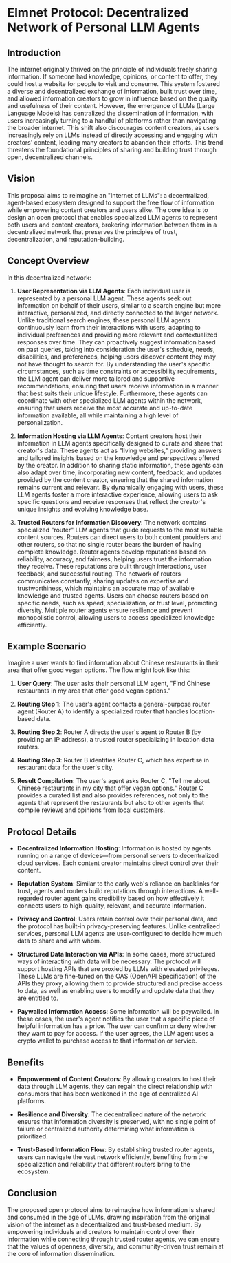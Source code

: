 # Elmnet Protocol: Decentralized Network of Personal LLM Agents

## Introduction

The internet originally thrived on the principle of individuals freely sharing information. If someone had knowledge, opinions, or content to offer, they could host a website for people to visit and consume. This system fostered a diverse and decentralized exchange of information, built trust over time, and allowed information creators to grow in influence based on the quality and usefulness of their content. However, the emergence of LLMs (Large Language Models) has centralized the dissemination of information, with users increasingly turning to a handful of platforms rather than navigating the broader internet. This shift also discourages content creators, as users increasingly rely on LLMs instead of directly accessing and engaging with creators' content, leading many creators to abandon their efforts. This trend threatens the foundational principles of sharing and building trust through open, decentralized channels.

## Vision

This proposal aims to reimagine an "Internet of LLMs": a decentralized, agent-based ecosystem designed to support the free flow of information while empowering content creators and users alike. The core idea is to design an open protocol that enables specialized LLM agents to represent both users and content creators, brokering information between them in a decentralized network that preserves the principles of trust, decentralization, and reputation-building.

## Concept Overview

In this decentralized network:

1. **User Representation via LLM Agents**: Each individual user is represented by a personal LLM agent. These agents seek out information on behalf of their users, similar to a search engine but more interactive, personalized, and directly connected to the larger network. Unlike traditional search engines, these personal LLM agents continuously learn from their interactions with users, adapting to individual preferences and providing more relevant and contextualized responses over time. They can proactively suggest information based on past queries, taking into consideration the user's schedule, needs, disabilities, and preferences, helping users discover content they may not have thought to search for. By understanding the user's specific circumstances, such as time constraints or accessibility requirements, the LLM agent can deliver more tailored and supportive recommendations, ensuring that users receive information in a manner that best suits their unique lifestyle. Furthermore, these agents can coordinate with other specialized LLM agents within the network, ensuring that users receive the most accurate and up-to-date information available, all while maintaining a high level of personalization.

2. **Information Hosting via LLM Agents**: Content creators host their information in LLM agents specifically designed to curate and share that creator's data. These agents act as "living websites," providing answers and tailored insights based on the knowledge and perspectives offered by the creator. In addition to sharing static information, these agents can also adapt over time, incorporating new content, feedback, and updates provided by the content creator, ensuring that the shared information remains current and relevant. By dynamically engaging with users, these LLM agents foster a more interactive experience, allowing users to ask specific questions and receive responses that reflect the creator's unique insights and evolving knowledge base.

3. **Trusted Routers for Information Discovery**: The network contains specialized "router" LLM agents that guide requests to the most suitable content sources. Routers can direct users to both content providers and other routers, so that no single router bears the burden of having complete knowledge. Router agents develop reputations based on reliability, accuracy, and fairness, helping users trust the information they receive. These reputations are built through interactions, user feedback, and successful routing. The network of routers communicates constantly, sharing updates on expertise and trustworthiness, which maintains an accurate map of available knowledge and trusted agents. Users can choose routers based on specific needs, such as speed, specialization, or trust level, promoting diversity. Multiple router agents ensure resilience and prevent monopolistic control, allowing users to access specialized knowledge efficiently.

## Example Scenario

Imagine a user wants to find information about Chinese restaurants in their area that offer good vegan options. The flow might look like this:

1. **User Query**: The user asks their personal LLM agent, "Find Chinese restaurants in my area that offer good vegan options."

2. **Routing Step 1**: The user's agent contacts a general-purpose router agent (Router A) to identify a specialized router that handles location-based data.

3. **Routing Step 2**: Router A directs the user's agent to Router B (by providing an IP address), a trusted router specializing in location data routers.

4. **Routing Step 3**: Router B identifies Router C, which has expertise in restaurant data for the user's city.

5. **Result Compilation**: The user's agent asks Router C, "Tell me about Chinese restaurants in my city that offer vegan options." Router C provides a curated list and also provides references, not only to the agents that represent the restaurants but also to other agents that compile reviews and opinions from local customers.

## Protocol Details

- **Decentralized Information Hosting**: Information is hosted by agents running on a range of devices—from personal servers to decentralized cloud services. Each content creator maintains direct control over their content.

- **Reputation System**: Similar to the early web's reliance on backlinks for trust, agents and routers build reputations through interactions. A well-regarded router agent gains credibility based on how effectively it connects users to high-quality, relevant, and accurate information.

- **Privacy and Control**: Users retain control over their personal data, and the protocol has built-in privacy-preserving features. Unlike centralized services, personal LLM agents are user-configured to decide how much data to share and with whom.

- **Structured Data Interaction via APIs**: In some cases, more structured ways of interacting with data will be necessary. The protocol will support hosting APIs that are proxied by LLMs with elevated privileges. These LLMs are fine-tuned on the OAS (OpenAPI Specification) of the APIs they proxy, allowing them to provide structured and precise access to data, as well as enabling users to modify and update data that they are entitled to.

- **Paywalled Information Access**: Some information will be paywalled. In these cases, the user's agent notifies the user that a specific piece of helpful information has a price. The user can confirm or deny whether they want to pay for access. If the user agrees, the LLM agent uses a crypto wallet to purchase access to that information or service.

## Benefits

- **Empowerment of Content Creators**: By allowing creators to host their data through LLM agents, they can regain the direct relationship with consumers that has been weakened in the age of centralized AI platforms.

- **Resilience and Diversity**: The decentralized nature of the network ensures that information diversity is preserved, with no single point of failure or centralized authority determining what information is prioritized.

- **Trust-Based Information Flow**: By establishing trusted router agents, users can navigate the vast network efficiently, benefiting from the specialization and reliability that different routers bring to the ecosystem.

## Conclusion

The proposed open protocol aims to reimagine how information is shared and consumed in the age of LLMs, drawing inspiration from the original vision of the internet as a decentralized and trust-based medium. By empowering individuals and creators to maintain control over their information while connecting through trusted router agents, we can ensure that the values of openness, diversity, and community-driven trust remain at the core of information dissemination.
